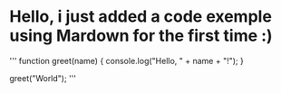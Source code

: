 # Hello, i just added a code exemple using Mardown for the first time :) 
'''
function greet(name) {
  console.log("Hello, " + name + "!");
}

greet("World");
'''
